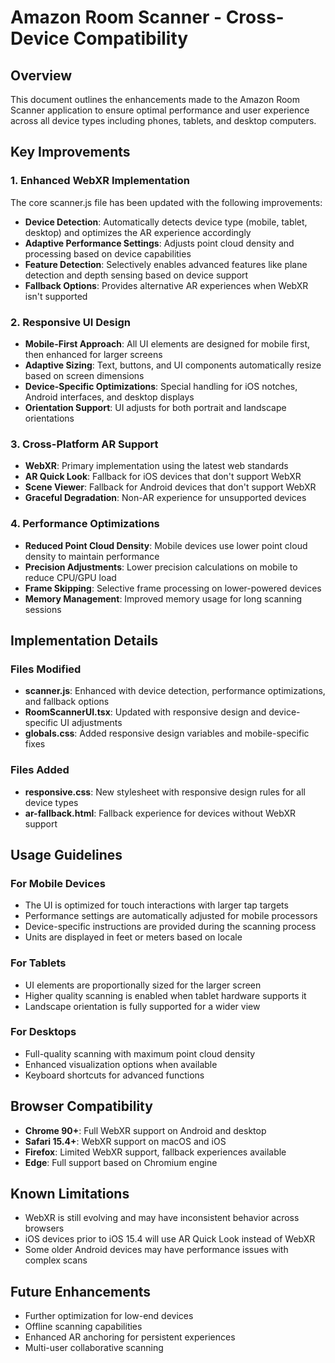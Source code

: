 # Amazon Room Scanner - Cross-Device Compatibility

## Overview

This document outlines the enhancements made to the Amazon Room Scanner application to ensure optimal performance and user experience across all device types including phones, tablets, and desktop computers.

## Key Improvements

### 1. Enhanced WebXR Implementation

The core scanner.js file has been updated with the following improvements:

- **Device Detection**: Automatically detects device type (mobile, tablet, desktop) and optimizes the AR experience accordingly
- **Adaptive Performance Settings**: Adjusts point cloud density and processing based on device capabilities
- **Feature Detection**: Selectively enables advanced features like plane detection and depth sensing based on device support
- **Fallback Options**: Provides alternative AR experiences when WebXR isn't supported

### 2. Responsive UI Design

- **Mobile-First Approach**: All UI elements are designed for mobile first, then enhanced for larger screens
- **Adaptive Sizing**: Text, buttons, and UI components automatically resize based on screen dimensions
- **Device-Specific Optimizations**: Special handling for iOS notches, Android interfaces, and desktop displays
- **Orientation Support**: UI adjusts for both portrait and landscape orientations

### 3. Cross-Platform AR Support

- **WebXR**: Primary implementation using the latest web standards
- **AR Quick Look**: Fallback for iOS devices that don't support WebXR
- **Scene Viewer**: Fallback for Android devices that don't support WebXR
- **Graceful Degradation**: Non-AR experience for unsupported devices

### 4. Performance Optimizations

- **Reduced Point Cloud Density**: Mobile devices use lower point cloud density to maintain performance
- **Precision Adjustments**: Lower precision calculations on mobile to reduce CPU/GPU load
- **Frame Skipping**: Selective frame processing on lower-powered devices
- **Memory Management**: Improved memory usage for long scanning sessions

## Implementation Details

### Files Modified

- **scanner.js**: Enhanced with device detection, performance optimizations, and fallback options
- **RoomScannerUI.tsx**: Updated with responsive design and device-specific UI adjustments
- **globals.css**: Added responsive design variables and mobile-specific fixes

### Files Added

- **responsive.css**: New stylesheet with responsive design rules for all device types
- **ar-fallback.html**: Fallback experience for devices without WebXR support

## Usage Guidelines

### For Mobile Devices

- The UI is optimized for touch interactions with larger tap targets
- Performance settings are automatically adjusted for mobile processors
- Device-specific instructions are provided during the scanning process
- Units are displayed in feet or meters based on locale

### For Tablets

- UI elements are proportionally sized for the larger screen
- Higher quality scanning is enabled when tablet hardware supports it
- Landscape orientation is fully supported for a wider view

### For Desktops

- Full-quality scanning with maximum point cloud density
- Enhanced visualization options when available
- Keyboard shortcuts for advanced functions

## Browser Compatibility

- **Chrome 90+**: Full WebXR support on Android and desktop
- **Safari 15.4+**: WebXR support on macOS and iOS
- **Firefox**: Limited WebXR support, fallback experiences available
- **Edge**: Full support based on Chromium engine

## Known Limitations

- WebXR is still evolving and may have inconsistent behavior across browsers
- iOS devices prior to iOS 15.4 will use AR Quick Look instead of WebXR
- Some older Android devices may have performance issues with complex scans

## Future Enhancements

- Further optimization for low-end devices
- Offline scanning capabilities
- Enhanced AR anchoring for persistent experiences
- Multi-user collaborative scanning